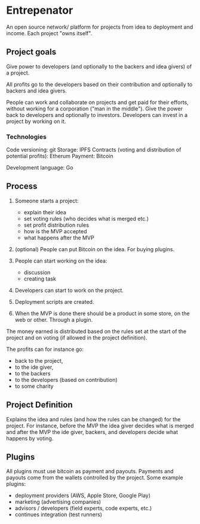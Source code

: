 # Entrepenator
An open source network/ platform for projects from idea to deployment and income. Each project "owns itself".

## Project goals
Give power to developers (and optionally to the backers and idea givers) of a project.

All profits go to the developers based on their contribution and optionally to backers and idea givers.

People can work and collaborate on projects and get paid for their efforts, without working for a corporation ("man in the middle"). Give the power back to developers and optionally to investors. Developers can invest in a project by working on it.

### Technologies
Code versioning: git
Storage: IPFS
Contracts (voting and distribution of potential profits): Etherum
Payment: Bitcoin

Development language: Go

## Process
 1.  Someone starts a project:
      - explain their idea
      - set voting rules (who decides what is merged etc.)
      - set profit distribution rules
      - how is the MVP accepted
      - what happens after the MVP

 2. (optional) People can put Bitcoin on the idea. For buying plugins.

 3. People can start working on the idea: 
      - discussion 
      - creating task 
 
 4. Developers can start to work on the project.

 5. Deployment scripts are created.

 6. When the MVP is done there should be a product in some store, on the web or other. Through a plugin.

The money earned is distributed based on the rules set at the start of the project and on voting (if allowed in the project definition).

The profits can for instance go:
- back to the project, 
- to the ide giver, 
- to the backers  
- to the developers (based on contribution)
- to some charity

## Project Definition
Explains the idea and rules (and how the rules can be changed) for the project.
For instance, before the MVP the idea giver decides what is merged and after the MVP the ide giver, backers, and developers decide what happens by voting.


## Plugins
All plugins must use bitcoin as payment and payouts. Payments and payouts come from the wallets controlled by the project.
Some example plugins:
- deployment providers (AWS, Apple Store, Google Play)
- marketing (advertising companies)
- advisors / developers (field experts, code experts, etc.)
- continues integration (test runners)
